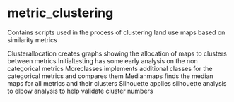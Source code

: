 # metric_clustering
Contains scripts used in the process of clustering land use maps based on similarity metrics

Clusterallocation creates graphs showing the allocation of maps to clusters between metrics
Initialtesting has some early analysis on the non categorical metrics
Moreclasses implements additional classes for the categorical metrics and compares them
Medianmaps finds the median maps for all metrics and their clusters
Silhouette applies silhouette analysis to elbow analysis to help validate cluster numbers
